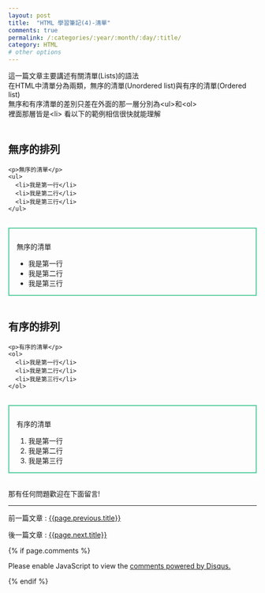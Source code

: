 ```yaml
---
layout: post
title:  "HTML 學習筆記(4)-清單"
comments: true
permalink: /:categories/:year/:month/:day/:title/
category: HTML
# other options
---
```


這一篇文章主要講述有關清單(Lists)的語法<br>
在HTML中清單分為兩類，無序的清單(Unordered list)與有序的清單(Ordered list)<br>
無序和有序清單的差別只差在外面的那一層分別為\<ul>和\<ol><br>
裡面那層皆是\<li> 看以下的範例相信很快就能理解<br>
<br>

## 無序的排列
    <p>無序的清單</p>
    <ul>
      <li>我是第一行</li>
      <li>我是第二行</li>
      <li>我是第三行</li>
    </ul>

<br>

<div style="border: 2px solid #56CC9D; padding:12px 15px 0px 15px;">
    <p>無序的清單</p>
    <ul>
      <li>我是第一行</li>
      <li>我是第二行</li>
      <li>我是第三行</li>
    </ul>
</div>
<br>

## 有序的排列
    <p>有序的清單</p>
    <ol>
      <li>我是第一行</li>
      <li>我是第二行</li>
      <li>我是第三行</li>
    </ol>
    
<br>

<div style="border: 2px solid #56CC9D; padding:12px 15px 0px 15px;">
    <p>有序的清單</p>
    <ol>
      <li>我是第一行</li>
      <li>我是第二行</li>
      <li>我是第三行</li>
    </ol>
</div>
<br>

那有任何問題歡迎在下面留言!

----

前一篇文章 : [{{page.previous.title}}]({{page.previous.url}})

後一篇文章 : [{{page.next.title}}]({{page.next.url}})

{% if page.comments %}
<div id="disqus_thread"></div>
<script>

/**
*  RECOMMENDED CONFIGURATION VARIABLES: EDIT AND UNCOMMENT THE SECTION BELOW TO INSERT DYNAMIC VALUES FROM YOUR PLATFORM OR CMS.
*  LEARN WHY DEFINING THESE VARIABLES IS IMPORTANT: https://disqus.com/admin/universalcode/#configuration-variables*/
/*
var disqus_config = function () {
this.page.url = PAGE_URL;  // Replace PAGE_URL with your page's canonical URL variable
this.page.identifier = PAGE_IDENTIFIER; // Replace PAGE_IDENTIFIER with your page's unique identifier variable
};
*/
(function() { // DON'T EDIT BELOW THIS LINE
var d = document, s = d.createElement('script');
s.src = 'https://dingdang827.disqus.com/embed.js';
s.setAttribute('data-timestamp', +new Date());
(d.head || d.body).appendChild(s);
})();
</script>
<noscript>Please enable JavaScript to view the <a href="https://disqus.com/?ref_noscript">comments powered by Disqus.</a></noscript>
                            
{% endif %}